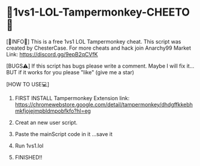 # 👑1vs1-LOL-Tampermonkey-CHEETO👑

[👑INFO👑]
This is a free 1vs1 LOL Tampermonkey cheat.
This script was created by ChesterCase.
For more cheats and hack join Anarchy99 Market
Link: https://discord.gg/9epB2qCVfK

[BUGS⚠️]
If this script has bugs please write a comment.
Maybe I will fix it...
BUT if it works for you please "like" (give me a star)

[HOW TO USE💻]

1. FIRST INSTALL Tampermonkey Extension
link: https://chromewebstore.google.com/detail/tampermonkey/dhdgffkkebhmkfjojejmpbldmpobfkfo?hl=eg

2. Creat an new user script.

3. Paste the mainScript code in it
...save it

4. Run 1vs1.lol

5. FINISHED!!
